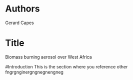 # Authors
Gerard Capes

# Title
Biomass burning aerosol over West Africa

#Introduction
This is the section where you reference other fngrgnginergngnegnengneg
